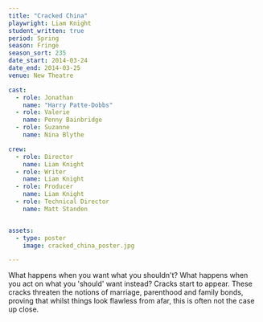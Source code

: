```yaml
---
title: "Cracked China"
playwright: Liam Knight
student_written: true
period: Spring
season: Fringe
season_sort: 235
date_start: 2014-03-24
date_end: 2014-03-25
venue: New Theatre

cast:
  - role: Jonathan
    name: "Harry Patte-Dobbs"
  - role: Valerie
    name: Penny Bainbridge
  - role: Suzanne
    name: Nina Blythe

crew:
  - role: Director
    name: Liam Knight
  - role: Writer
    name: Liam Knight
  - role: Producer
    name: Liam Knight
  - role: Technical Director
    name: Matt Standen


assets:
  - type: poster
    image: cracked_china_poster.jpg

---
```


What happens when you want what you shouldn't? What happens when you act on what you 'should' want instead? Cracks start to appear. These cracks threaten the notions of marriage, parenthood and family bonds, proving that whilst things look flawless from afar, this is often not the case up close.
